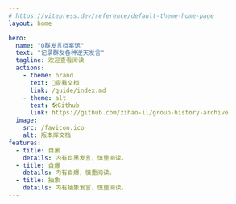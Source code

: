 ```yaml
---
# https://vitepress.dev/reference/default-theme-home-page
layout: home

hero:
  name: "Q群发言档案馆"
  text: "记录群友各种逆天发言"
  tagline: 欢迎查看阅读
  actions:
    - theme: brand
      text: 🚀查看文档
      link: /guide/index.md
    - theme: alt
      text: 🛠️Github
      link: https://github.com/zihao-il/group-history-archive
  image:
    src: /favicon.ico
    alt: 版本库文档
features:
  - title: 自黑
    details: 内有自黑发言，慎重阅读。
  - title: 自爆
    details: 内有自爆，慎重阅读。
  - title: 抽象
    details: 内有抽象发言，慎重阅读。
---
```


